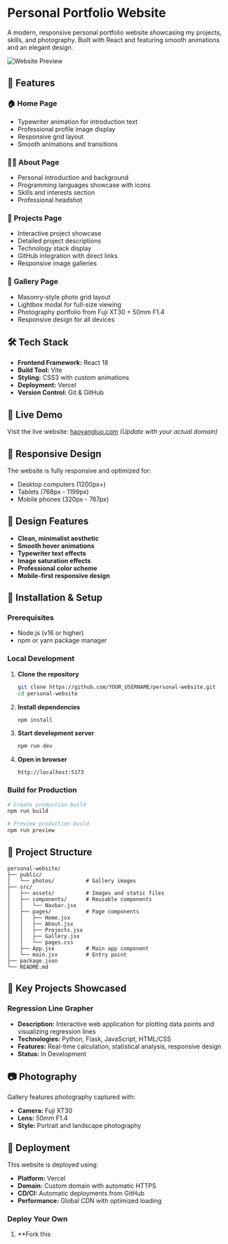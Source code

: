# Personal Portfolio Website

A modern, responsive personal portfolio website showcasing my projects, skills, and photography. Built with React and featuring smooth animations and an elegant design.

![Website Preview](./src/assets/website-preview.png)

## 🌟 Features

### 🏠 **Home Page**
- Typewriter animation for introduction text
- Professional profile image display
- Responsive grid layout
- Smooth animations and transitions

### 👨‍💻 **About Page**
- Personal introduction and background
- Programming languages showcase with icons
- Skills and interests section
- Professional headshot

### 🚀 **Projects Page**
- Interactive project showcase
- Detailed project descriptions
- Technology stack display
- GitHub integration with direct links
- Responsive image galleries

### 📸 **Gallery Page**
- Masonry-style photo grid layout
- Lightbox modal for full-size viewing
- Photography portfolio from Fuji XT30 + 50mm F1.4
- Responsive design for all devices

## 🛠️ Tech Stack

- **Frontend Framework:** React 18
- **Build Tool:** Vite
- **Styling:** CSS3 with custom animations
- **Deployment:** Vercel
- **Version Control:** Git & GitHub

## 🚀 Live Demo

Visit the live website: [haoyangluo.com](https://your-domain.com) *(Update with your actual domain)*

## 📱 Responsive Design

The website is fully responsive and optimized for:
- Desktop computers (1200px+)
- Tablets (768px - 1199px)
- Mobile phones (320px - 767px)

## 🎨 Design Features

- **Clean, minimalist aesthetic**
- **Smooth hover animations**
- **Typewriter text effects**
- **Image saturation effects**
- **Professional color scheme**
- **Mobile-first responsive design**

## 🔧 Installation & Setup

### Prerequisites
- Node.js (v16 or higher)
- npm or yarn package manager

### Local Development

1. **Clone the repository**
   ```bash
   git clone https://github.com/YOUR_USERNAME/personal-website.git
   cd personal-website
   ```

2. **Install dependencies**
   ```bash
   npm install
   ```

3. **Start development server**
   ```bash
   npm run dev
   ```

4. **Open in browser**
   ```
   http://localhost:5173
   ```

### Build for Production

```bash
# Create production build
npm run build

# Preview production build
npm run preview
```

## 📁 Project Structure

```
personal-website/
├── public/
│   └── photos/          # Gallery images
├── src/
│   ├── assets/          # Images and static files
│   ├── components/      # Reusable components
│   │   └── Navbar.jsx
│   ├── pages/           # Page components
│   │   ├── Home.jsx
│   │   ├── About.jsx
│   │   ├── Projects.jsx
│   │   ├── Gallery.jsx
│   │   └── pages.css
│   ├── App.jsx          # Main app component
│   └── main.jsx         # Entry point
├── package.json
└── README.md
```

## 🎯 Key Projects Showcased

### Regression Line Grapher
- **Description:** Interactive web application for plotting data points and visualizing regression lines
- **Technologies:** Python, Flask, JavaScript, HTML/CSS
- **Features:** Real-time calculation, statistical analysis, responsive design
- **Status:** In Development

## 📷 Photography

Gallery features photography captured with:
- **Camera:** Fuji XT30
- **Lens:** 50mm F1.4
- **Style:** Portrait and landscape photography

## 🚀 Deployment

This website is deployed using:
- **Platform:** Vercel
- **Domain:** Custom domain with automatic HTTPS
- **CD/CI:** Automatic deployments from GitHub
- **Performance:** Global CDN with optimized loading

### Deploy Your Own

1. **Fork this